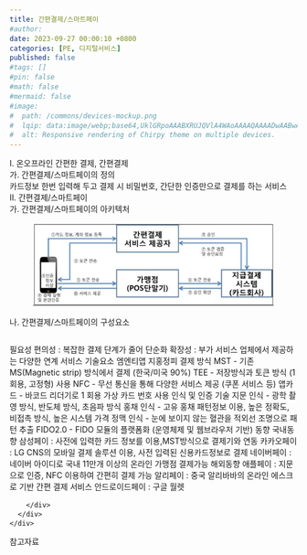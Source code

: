 ```yaml
---
title: 간편결제/스마트페이
#author: 
date: 2023-09-27 00:00:10 +0800
categories: [PE, 디지털서비스]
published: false
#tags: []
#pin: false
#math: false
#mermaid: false
#image:
#  path: /commons/devices-mockup.png
#  lqip: data:image/webp;base64,UklGRpoAAABXRUJQVlA4WAoAAAAQAAAADwAABwAAQUxQSDIAAAARL0AmbZurmr57yyIiqE8oiG0bejIYEQTgqiDA9vqnsUSI6H+oAERp2HZ65qP/VIAWAFZQOCBCAAAA8AEAnQEqEAAIAAVAfCWkAALp8sF8rgRgAP7o9FDvMCkMde9PK7euH5M1m6VWoDXf2FkP3BqV0ZYbO6NA/VFIAAAA
#  alt: Responsive rendering of Chirpy theme on multiple devices.
---
```


<div class="post-wrap">
  <div class="para">
    <div class="para-title">
      I. 온오프라인 간편한 결제, 간편결제
    </div>
    <div class="para-cntnt">
      <div class="para">
        <div class="para-title">
          가. 간편결제/스마트페이의 정의
        </div>
        <div class="para-cntnt">
            카드정보 한번 입력해 두고 결제 시 비밀번호, 간단한 인증만으로 결제를 하는 서비스
        </div>
      </div>
    </div>
  </div>
  
  <div class="para">
    <div class="para-title">
      II. 간편결제/스마트페이
    </div>
    <div class="para-cntnt">
      <div class="para">
        <div class="para-title">
          가. 간편결제/스마트페이의 아키텍처
        </div>
        <div class="para-cntnt">
          <figure class="post-figure">
            <img src="/assets/img/posts/간편결제,스마트페이.png" alt="간편결제/스마트페이">
<!--            <figcaption>Source: Unveiling the Metaverse: Exploring Emerging Trends, Multifaceted Perspectives, and Future Challenges</figcaption>-->
          </figure>
        </div>
      </div>
      <div class="para">
        <div class="para-title">
          나. 간편결제/스마트페이의 구성요소
        </div>
        <div class="para-cntnt">
          <table class="post-table">
          </table>
          필요성
  편의성 : 복잡한 결제 단계가 줄어 단순화
  확장성 : 부가 서비스 업체에서 제공하는 다양한 연계 서비스
기술요소 엠엔티앱 지홍정피
  결제 방식 
    MST - 기존 MS(Magnetic strip) 방식에서 결제 (한국/미국 90%)
    TEE - 저장방식과 토큰 방식 (1회용, 고정형) 사용
    NFC - 무선 통신을 통해 다양한 서비스 제공 (쿠폰 서비스 등)
    앱카드 - 바코드 리더기로 1 회용 가상 카드 번호 사용
  인식 및 인증 기술
    지문 인식 - 광학 촬영 방식, 반도체 방식, 초음파 방식
    홍채 인식 - 고유 홍채 패턴정보 이용, 높은 정확도, 비접촉 방식, 높은 시스템 가격
    정맥 인식 - 눈에 보이지 않는 혈관을 적외선 조명으로 패턴 추출
    FIDO2.0 - FIDO 모듈의 플랫폼화 (운영체제 및 웹브라우저 기반)
동향
  국내동향
    삼성페이 : 사전에 입력한 카드 정보를 이용,MST방식으로 결제기와 연동
    카카오페이 : LG CNS의 모바일 결제 솔루션 이용, 사전 입력된 신용카드정보로 결제
    네이버페이 : 네이버 아이디로 국내 11만개 이상의 온라인 가맹점 결제가능
  해외동향
    애플페이 : 지문으로 인증, NFC 이용하여 간편히 결제 가능
    알리페이 : 중국 알리바바의 온라인 에스크로 기반 간편 결제 서비스
    안드로이드페이 : 구글 월렛

        </div>
      </div>
    </div>
  </div>

  <div class="refr-wrap">
    <div class="refr-title">
        참고자료
    </div>
    <ol class="refr-list">
    <!--    <li>(나현식, 최대선) <a target="_blank" href="https://scienceon.kisti.re.kr/commons/util/originalView.do?cn=JAKO202225948430499&oCn=JAKO202225948430499&dbt=JAKO&journal=NJOU00291864">메타버스 보안 위협 요소 및 대응 방안 검토</a></li>-->
    <!--    <li>(M. Uddin, S. Manickam, H. Ullah, M. Obaidat and A. Dandoush) <a target="_blank" href="https://ieeexplore.ieee.org/abstract/document/10138386">Unveiling the Metaverse: Exploring Emerging Trends, Multifaceted Perspectives, and Future Challenges</a></li>-->
    </ol>
  </div>
</div>
